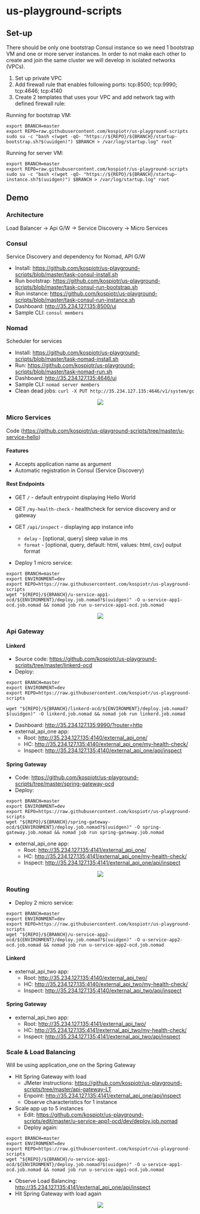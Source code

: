 # us-playground-scripts
## Set-up

There should be only one bootstrap Consul instance so we need 1 bootstrap VM and one or more server instances. In order to not make each other to create and join the same cluster we will develop in isolated networks (VPCs).

1. Set up private VPC
2. Add firewall rule that enables following ports: tcp:8500; tcp:9990; tcp:4646; tcp:4140
3. Create 2 templates that uses your VPC and add network tag with defined firewall rule:

Running for bootstrap VM:

```
export BRANCH=master
export REPO=raw.githubusercontent.com/kospiotr/us-playground-scripts
sudo su -c "bash <(wget -qO- "https://${REPO}/${BRANCH}/startup-bootstrap.sh?$(uuidgen)") $BRANCH > /var/log/startup.log" root
```

Running for server VM:

```
export BRANCH=master
export REPO=raw.githubusercontent.com/kospiotr/us-playground-scripts
sudo su -c "bash <(wget -qO- "https://${REPO}/${BRANCH}/startup-instance.sh?$(uuidgen)") $BRANCH > /var/log/startup.log" root
```

## Demo

### Architecture

Load Balancer -> Api G/W -> Service Discovery -> Micro Services

### Consul

Service Discovery and dependency for Nomad, API G/W

* Install: https://github.com/kospiotr/us-playground-scripts/blob/master/task-consul-install.sh
* Run bootstrap: https://github.com/kospiotr/us-playground-scripts/blob/master/task-consul-run-bootstrap.sh
* Run instance: https://github.com/kospiotr/us-playground-scripts/blob/master/task-consul-run-instance.sh
* Dashboard: http://35.234.127.135:8500/ui
* Sample CLI: `consul members`

### Nomad

Scheduler for services

* Install: https://github.com/kospiotr/us-playground-scripts/blob/master/task-nomad-install.sh
* Run: https://github.com/kospiotr/us-playground-scripts/blob/master/task-nomad-run.sh
* Dashboard: http://35.234.127.135:4646/ui
* Sample CLI: `nomad server members`
* Clean dead jobs: `curl -X PUT http://35.234.127.135:4646/v1/system/gc`

<p align="center"><img src="https://raw.githubusercontent.com/kospiotr/us-playground-scripts/master/01-Initial%20setup.png"/></p>

### Micro Services

Code (https://github.com/kospiotr/us-playground-scripts/tree/master/u-service-hello)

#### Features

* Accepts application name as argument
* Automatic registration in Consul (Service Discovery) 

#### Rest Endpoints
* GET `/` - default entrypoint displaying Hello World
* GET `/my-health-check` - healthcheck for service discovery and or gateway
* GET `/api/inspect` - displaying app instance info
  * `delay` - [optional, query] sleep value in ms
  * `format` - [optional, query, default: html, values: html, csv] output format 
    
* Deploy 1 micro service:

```
export BRANCH=master
export ENVIRONMENT=dev
export REPO=https://raw.githubusercontent.com/kospiotr/us-playground-scripts
wget "${REPO}/${BRANCH}/u-service-app1-ocd/${ENVIRONMENT}/deploy.job.nomad?$(uuidgen)" -O u-service-app1-ocd.job.nomad && nomad job run u-service-app1-ocd.job.nomad
```

<p align="center"><img src="https://raw.githubusercontent.com/kospiotr/us-playground-scripts/master/02-First app.png"/></p>

### Api Gateway

#### Linkerd

* Source code: https://github.com/kospiotr/us-playground-scripts/tree/master/linkerd-ocd
* Deploy:

```
export BRANCH=master
export ENVIRONMENT=dev
export REPO=https://raw.githubusercontent.com/kospiotr/us-playground-scripts

wget "${REPO}/${BRANCH}/linkerd-ocd/${ENVIRONMENT}/deploy.job.nomad?$(uuidgen)" -O linkerd.job.nomad && nomad job run linkerd.job.nomad
```

* Dashboard: http://35.234.127.135:9990/?router=http
* external_api_one app:
  * Root: http://35.234.127.135:4140/external_api_one/
  * HC: http://35.234.127.135:4140/external_api_one/my-health-check/
  * Inspect: http://35.234.127.135:4140/external_api_one/api/inspect

#### Spring Gateway

* Code: https://github.com/kospiotr/us-playground-scripts/tree/master/spring-gateway-ocd
* Deploy:

```
export BRANCH=master
export ENVIRONMENT=dev
export REPO=https://raw.githubusercontent.com/kospiotr/us-playground-scripts
wget "${REPO}/${BRANCH}/spring-gateway-ocd/${ENVIRONMENT}/deploy.job.nomad?$(uuidgen)" -O spring-gateway.job.nomad && nomad job run spring-gateway.job.nomad
```

* external_api_one app:
  * Root: http://35.234.127.135:4141/external_api_one/
  * HC: http://35.234.127.135:4141/external_api_one/my-health-check/
  * Inspect: http://35.234.127.135:4141/external_api_one/api/inspect


<p align="center"><img src="https://raw.githubusercontent.com/kospiotr/us-playground-scripts/master/03-API-GW.png"/></p>

### Routing

* Deploy 2 micro service:

```
export BRANCH=master
export ENVIRONMENT=dev
export REPO=https://raw.githubusercontent.com/kospiotr/us-playground-scripts
wget "${REPO}/${BRANCH}/u-service-app2-ocd/${ENVIRONMENT}/deploy.job.nomad?$(uuidgen)" -O u-service-app2-ocd.job.nomad && nomad job run u-service-app2-ocd.job.nomad
```

#### Linkerd
* external_api_two app:
  * Root: http://35.234.127.135:4140/external_api_two/
  * HC: http://35.234.127.135:4140/external_api_two/my-health-check/
  * Inspect: http://35.234.127.135:4140/external_api_two/api/inspect

#### Spring Gateway
* external_api_two app:
  * Root: http://35.234.127.135:4141/external_api_two/
  * HC: http://35.234.127.135:4141/external_api_two/my-health-check/
  * Inspect: http://35.234.127.135:4141/external_api_two/api/inspect

### Scale & Load Balancing

Will be using application_one on the Spring Gateway

* Hit Spring Gateway with load
  * JMeter instructions: https://github.com/kospiotr/us-playground-scripts/tree/master/api-gateway-LT
  * Enpoint: http://35.234.127.135:4141/external_api_one/api/inspect
  * Observe characteristics for 1 instance
* Scale app up to 5 instances
  * Edit: https://github.com/kospiotr/us-playground-scripts/edit/master/u-service-app1-ocd/dev/deploy.job.nomad
  * Deploy again:

```
export BRANCH=master
export ENVIRONMENT=dev
export REPO=https://raw.githubusercontent.com/kospiotr/us-playground-scripts
wget "${REPO}/${BRANCH}/u-service-app1-ocd/${ENVIRONMENT}/deploy.job.nomad?$(uuidgen)" -O u-service-app1-ocd.job.nomad && nomad job run u-service-app1-ocd.job.nomad
```
  * Observe Load Balancing: http://35.234.127.135:4141/external_api_one/api/inspect
  * Hit Spring Gateway with load again

<p align="center"><img src="https://raw.githubusercontent.com/kospiotr/us-playground-scripts/master/04-Scale and LB.png"/></p>

